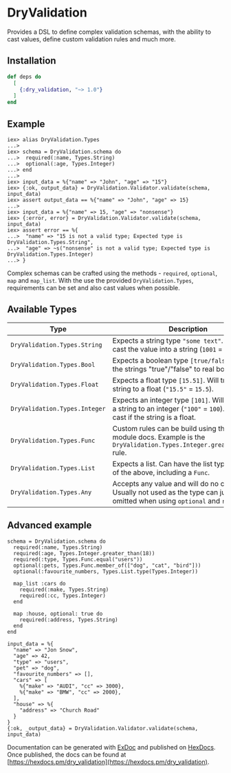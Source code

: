 # DryValidation
Provides a DSL to define complex validation schemas, with the ability to cast values, define custom validation rules and much more.

## Installation

```elixir
def deps do
  [
    {:dry_validation, "~> 1.0"}
  ]
end
```

## Example
  ```
  iex> alias DryValidation.Types
  ...>
  iex> schema = DryValidation.schema do
  ...>  required(:name, Types.String)
  ...>  optional(:age, Types.Integer)
  ...> end
  ...>
  iex> input_data = %{"name" => "John", "age" => "15"}
  iex> {:ok, output_data} = DryValidation.Validator.validate(schema, input_data)
  iex> assert output_data == %{"name" => "John", "age" => 15}
  ...>
  iex> input_data = %{"name" => 15, "age" => "nonsense"}
  iex> {:error, error} = DryValidation.Validator.validate(schema, input_data)
  iex> assert error == %{
  ...>  "name" => "15 is not a valid type; Expected type is DryValidation.Types.String",
  ...>  "age" => ~s("nonsense" is not a valid type; Expected type is DryValidation.Types.Integer)
  ...> }
  ```

  Complex schemas can be crafted using the methods - `required`, `optional`, `map` and `map_list`.
  With the use the provided `DryValidation.Types`, requirements can be set and also cast values when possible.

  ## Available Types
  Type          | Description
  ------------- | -------------
  `DryValidation.Types.String`  | Expects a string type `"some text"`. Will try to cast the value into a string (`1001` = `"1001"`).
  `DryValidation.Types.Bool`    | Expects a boolean type `[true/false]`. Will cast the strings "true"/"false" to real booleans
  `DryValidation.Types.Float`   | Expects a float type `[15.51]`. Will try to cast a string to a float (`"15.5"` = `15.5`).
  `DryValidation.Types.Integer` | Expects an integer type `[101]`. Will try to cast a string to an integer (`"100"` = `100`). It'll fail the cast if the string is a float.
  `DryValidation.Types.Func`    | Custom rules can be build using this, see the module docs. Example is the `DryValidation.Types.Integer.greater_than(5)` rule.
  `DryValidation.Types.List`    | Expects a list. Can have the list type set to one of the above, including a `Func`.
  `DryValidation.Types.Any`     | Accepts any value and will do no casting. Usually not used as the type can just be omitted when using `optional` and `required`

  ## Advanced example
  ```
  schema = DryValidation.schema do
    required(:name, Types.String)
    required(:age, Types.Integer.greater_than(18))
    required(:type, Types.Func.equal("users"))
    optional(:pets, Types.Func.member_of(["dog", "cat", "bird"]))
    optional(:favourite_numbers, Types.List.type(Types.Integer))

    map_list :cars do
      required(:make, Types.String)
      required(:cc, Types.Integer)
    end

    map :house, optional: true do
      required(:address, Types.String)
    end
  end

  input_data = %{
    "name" => "Jon Snow",
    "age" => 42,
    "type" => "users",
    "pet" => "dog",
    "favourite_numbers" => [],
    "cars" => [
      %{"make" => "AUDI", "cc" => 3000},
      %{"make" => "BMW", "cc" => 2000},
    ],
    "house" => %{
      "address" => "Church Road"
    }
  }
  {:ok, _output_data} = DryValidation.Validator.validate(schema, input_data)
  ```
Documentation can be generated with [ExDoc](https://github.com/elixir-lang/ex_doc)
and published on [HexDocs](https://hexdocs.pm). Once published, the docs can
be found at [https://hexdocs.pm/dry_validation](https://hexdocs.pm/dry_validation).

